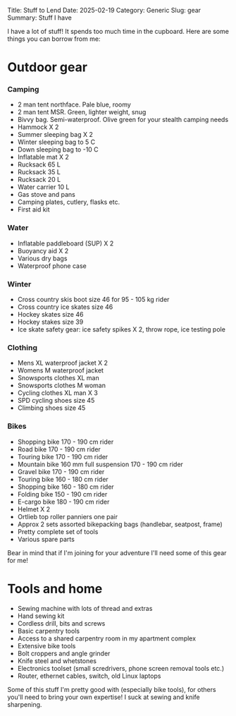 Title: Stuff to Lend
Date: 2025-02-19
Category: Generic
Slug: gear
Summary: Stuff I have

I have a lot of stuff! It spends too much time in the cupboard. Here are some things you can borrow from me:

# Outdoor gear
### Camping

- 2 man tent northface. Pale blue, roomy
- 2 man tent MSR. Green, lighter weight, snug
- Bivvy bag. Semi-waterproof. Olive green for your stealth camping needs
- Hammock X 2
- Summer sleeping bag X 2
- Winter sleeping bag to 5 C
- Down sleeping bag to -10 C 
- Inflatable mat X 2
- Rucksack 65 L
- Rucksack 35 L
- Rucksack 20 L
- Water carrier 10 L
- Gas stove and pans
- Camping plates, cutlery, flasks etc.
- First aid kit

### Water

- Inflatable paddleboard (SUP) X 2
- Buoyancy aid X 2
- Various dry bags
- Waterproof phone case

### Winter

- Cross country skis boot  size 46 for 95 - 105 kg rider
- Cross country ice skates size 46
- Hockey skates size 46
- Hockey stakes size 39
- Ice skate safety gear: ice safety spikes X 2, throw rope, ice testing pole

### Clothing

- Mens XL waterproof jacket X 2
- Womens M waterproof jacket
- Snowsports clothes XL man
- Snowsports clothes M woman
- Cycling clothes XL man X 3
- SPD cycling shoes size 45
- Climbing shoes size 45

### Bikes

- Shopping bike 170 - 190 cm rider
- Road bike 170 - 190 cm rider
- Touring bike 170 - 190 cm rider
- Mountain bike 160 mm full suspension 170 - 190 cm rider
- Gravel bike 170 - 190 cm rider
- Touring bike 160 - 180 cm rider
- Shopping bike 160 - 180 cm rider
- Folding bike 150 - 190 cm rider
- E-cargo bike 180 - 190 cm rider
- Helmet X 2
- Ortlieb top roller panniers one pair
- Approx 2 sets assorted bikepacking bags (handlebar, seatpost, frame)
- Pretty complete set of tools
- Various spare parts

Bear in mind that if I'm joining for your adventure I'll need some of this gear for me!

# Tools and home

- Sewing machine with lots of thread and extras
- Hand sewing kit
- Cordless drill, bits and screws
- Basic carpentry tools
- Access to a shared carpentry room in my apartment complex
- Extensive bike tools
- Bolt croppers and angle grinder
- Knife steel and whetstones
- Electronics toolset (small scredrivers, phone screen removal tools etc.)
- Router, ethernet cables, switch, old Linux laptops

Some of this stuff I'm pretty good with (especially bike tools), for others you'll need to bring your own expertise! I suck at sewing and knife sharpening.